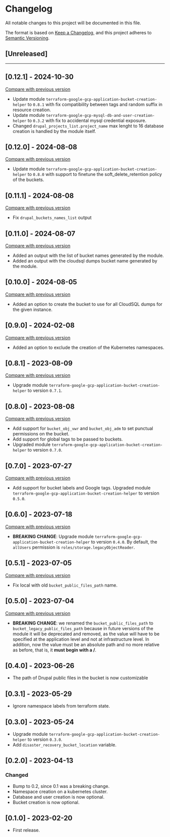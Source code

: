 # Changelog

All notable changes to this project will be documented in this file.

The format is based on [Keep a Changelog](https://keepachangelog.com/en/1.0.0/),
and this project adheres
to [Semantic Versioning](https://semver.org/spec/v2.0.0.html).

## [Unreleased]

---

## [0.12.1] - 2024-10-30

[Compare with previous version](https://github.com/sparkfabrik/terraform-google-gcp-cloud-native-drupal-resources/compare/0.12.0...0.12.1)

- Update module `terraform-google-gcp-application-bucket-creation-helper` to `0.8.1` with fix compatibility between tags and random suffix in resource creation.
- Update module `terraform-google-gcp-mysql-db-and-user-creation-helper` to `0.3.2` with fix to accidental mysql credential exposure.
- Changed `drupal_projects_list.project_name` max lenght to 16 database creation is handled by the module itself.

## [0.12.0] - 2024-08-08

[Compare with previous version](https://github.com/sparkfabrik/terraform-google-gcp-cloud-native-drupal-resources/compare/0.11.1...0.11.2)

- Update module `terraform-google-gcp-application-bucket-creation-helper` to `0.8.0` with support to finetune the soft_delete_retention policy of the buckets.

## [0.11.1] - 2024-08-08

[Compare with previous version](https://github.com/sparkfabrik/terraform-google-gcp-cloud-native-drupal-resources/compare/0.11.0...0.11.1)

- Fix `drupal_buckets_names_list` output

## [0.11.0] - 2024-08-07

[Compare with previous version](https://github.com/sparkfabrik/terraform-google-gcp-cloud-native-drupal-resources/compare/0.10.0...0.11.0)

- Added an output with the list of bucket names generated by the module.
- Added an output with the cloudsql dumps bucket name generated by the module.

## [0.10.0] - 2024-08-05

[Compare with previous version](https://github.com/sparkfabrik/terraform-google-gcp-cloud-native-drupal-resources/compare/0.9.0...0.10.0)

- Added an option to create the bucket to use for all CloudSQL dumps for the given instance.

## [0.9.0] - 2024-02-08

[Compare with previous version](https://github.com/sparkfabrik/terraform-google-gcp-cloud-native-drupal-resources/compare/0.8.1...0.9.0)

- Added an option to exclude the creation of the Kubernetes namespaces.

## [0.8.1] - 2023-08-09

[Compare with previous version](https://github.com/sparkfabrik/terraform-google-gcp-cloud-native-drupal-resources/compare/0.8.0...0.8.1)

- Upgrade module `terraform-google-gcp-application-bucket-creation-helper` to version `0.7.1`.

## [0.8.0] - 2023-08-08

[Compare with previous version](https://github.com/sparkfabrik/terraform-google-gcp-cloud-native-drupal-resources/compare/0.7.0...0.8.0)

- Add support for `bucket_obj_vwr` and `bucket_obj_adm` to set punctual permissions on the bucket.
- Add support for global tags to be passed to buckets.
- Upgraded module `terraform-google-gcp-application-bucket-creation-helper` to version `0.7.0`.


## [0.7.0] - 2023-07-27

[Compare with previous version](https://www.github.com/sparkfabrik/terraform-google-gcp-cloud-native-drupal-resources/compare/0.6.0...0.7.0)

- Add support for bucket labels and Google tags. Upgraded module `terraform-google-gcp-application-bucket-creation-helper` to version `0.5.0`.

## [0.6.0] - 2023-07-18

[Compare with previous version](https://www.github.com/sparkfabrik/terraform-google-gcp-cloud-native-drupal-resources/compare/0.5.1...0.6.0)

- **BREAKING CHANGE**: Upgrade module `terraform-google-gcp-application-bucket-creation-helper` to version `0.4.0`. By default, the `allUsers` permission is `roles/storage.legacyObjectReader`.

## [0.5.1] - 2023-07-05

[Compare with previous version](https://www.github.com/sparkfabrik/terraform-google-gcp-cloud-native-drupal-resources/compare/0.5.0...0.5.1)

- Fix local with old `bucket_public_files_path` name.

## [0.5.0] - 2023-07-04

[Compare with previous version](https://www.github.com/sparkfabrik/terraform-google-gcp-cloud-native-drupal-resources/compare/0.4.0...0.5.0)

- **BREAKING CHANGE**: we renamed the `bucket_public_files_path` to `bucket_legacy_public_files_path` because in future versions of the module it will be deprecated and removed, as the value will have to be specified at the application level and not at infrastructure level. In addition, now the value must be an absolute path and no more relative as before, that is, it **must begin with a /**.

## [0.4.0] - 2023-06-26

- The path of Drupal public files in the bucket is now customizable

## [0.3.1] - 2023-05-29

- Ignore namespace labels from terraform state.

## [0.3.0] - 2023-05-24

- Upgrade module `terraform-google-gcp-application-bucket-creation-helper` to version `0.3.0`.
- Add `disaster_recovery_bucket_location` variable.

## [0.2.0] - 2023-04-13

### Changed

- Bump to 0.2, since 0.1 was a breaking change.
- Namespace creation on a kubernetes cluster.
- Database and user creation is now optional.
- Bucket creation is now optional.

## [0.1.0] - 2023-02-20

- First release.
